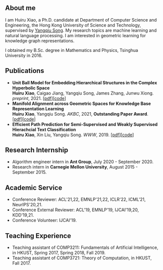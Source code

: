 ## About me

I am Huiru Xiao, a Ph.D. candidate at Department of Computer Science and Engineering, the Hong Kong University of Science and Technology, supervised by [Yangqiu Song](https://www.cse.ust.hk/~yqsong/). My research topics are machine learning and natural language processing. I am interested in geometric learning for knowledge graph representations.

I obtained my B.Sc. degree in Mathematics and Physics, Tsinghua University in 2016. 

## Publications

- **Unit Ball Model for Embedding Hierarchical Structures in the Complex Hyperbolic Space** \
**Huiru Xiao**, Caigao Jiang, Yangqiu Song, James Zhang, Junwu Xiong. *preprint*, 2021. [[pdf](https://arxiv.org/pdf/2105.03966.pdf)][[code](https://github.com/HKUST-KnowComp/UnitBall)]
- **Manifold Alignment across Geometric Spaces for Knowledge Base Representation Learning** \
**Huiru Xiao**, Yangqiu Song. *AKBC*, 2021, **Outstanding Paper Award**. [[pdf](https://openreview.net/pdf?id=TPymTKJR-Pi)][[code](https://github.com/HKUST-KnowComp/GeoAlign)]
- **Efficient Path Prediction for Semi-Supervised and Weakly Supervised Hierachcial Text Classification** \
**Huiru Xiao**, Xin Liu, Yangqiu Song. *WWW*, 2019. [[pdf](https://arxiv.org/pdf/1902.09347.pdf)][[code](https://github.com/HKUST-KnowComp/PathPredictionForTextClassification)]

## Research Internship

- Algorithm engineer intern in **Ant Group**, July 2020 - September 2020.
- Research intern in **Carnegie Mellon University**, August 2015 - September 2015.

## Academic Service

- Conference Reviewer: ACL'21,22, EMNLP'21,22, ICLR'22, ICML'21, NeurIPS'20,21.
- Conference External Reviewer: ACL'19, EMNLP'19, IJCAI'19,20, KDD'19,21.
- Conference Volunteer: IJCAI'19.

## Teaching Experience

- Teaching assistant of COMP3211: Fundamentals of Artificial Intelligence, in HKUST, Spring 2017, Spring 2018, Fall 2019.
- Teaching assistant of COMP3721: Theory of Computation, in HKUST, Fall 2017.

